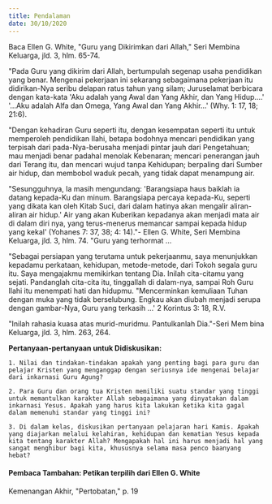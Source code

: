 ```yaml
---
title: Pendalaman
date: 30/10/2020
---
```


Baca Ellen G. White, "Guru yang Dikirimkan dari Allah," Seri Membina Keluarga, jld. 3, hlm. 65-74.

"Pada Guru yang dikirim dari Allah, bertumpulah segenap usaha pendidikan yang benar. Mengenai pekerjaan ini sekarang sebagaimana pekerjaan itu didirikan-Nya seribu delapan ratus tahun yang silam; Juruselamat berbicara dengan kata-kata 'Aku adalah yang Awal dan Yang Akhir, dan Yang Hidup....' '...Aku adalah Alfa dan Omega, Yang Awal dan Yang Akhir...' (Why. 1: 17, 18; 21:6). 

"Dengan kehadiran Guru seperti itu, dengan kesempatan seperti itu untuk memperoleh pendidikan Ilahi, betapa bodohnya mencari pendidikan yang terpisah dari pada-Nya-berusaha menjadi pintar jauh dari Pengetahuan; mau menjadi benar padahal menolak Kebenaran; mencari penerangan jauh dari Terang itu, dan mencari wujud tanpa Kehidupan; berpaling dari Sumber air hidup, dan membobol waduk pecah, yang tidak dapat menampung air. 

"Sesungguhnya, Ia masih mengundang: 'Barangsiapa haus baiklah ia datang kepada-Ku dan minum. Barangsiapa percaya kepada-Ku, seperti yang dikata kan oleh Kitab Suci, dari dalam hatinya akan mengalir aliran-aliran air hidup.' Air yang akan Kuberikan kepadanya akan menjadi mata air di dalam diri nya, yang terus-menerus memancar sampai kepada hidup yang kekal' (Yohanes 7: 37, 38; 4: 14)."- Ellen G. White, Seri Membina Keluarga, jld. 3, hlm. 74. "Guru yang terhormat ...

"Sebagai persiapan yang terutama untuk pekerjaanmu, saya menunjukkan kepadamu perkataan, kehidupan, metode-metode, dari Tokoh segala guru itu. Saya mengajakmu memikirkan tentang Dia. Inilah cita-citamu yang sejati. Pandanglah cita-cita itu, tinggallah di dalam-nya, sampai Roh Guru Ilahi itu menempati hati dan hidupmu. "Mencerminkan kemuliaan Tuhan dengan muka yang tidak berselubung. Engkau akan diubah menjadi serupa dengan gambar-Nya, Guru yang terkasih ...' 2 Korintus 3: 18, R.V. 

"Inilah rahasia kuasa atas murid-muridmu. Pantulkanlah Dia."-Seri Mem bina Keluarga, jld. 3, hlm. 263, 264.

**Pertanyaan-pertanyaan untuk Didiskusikan:**

`1. Nilai dan tindakan-tindakan apakah yang penting bagi para guru dan pelajar Kristen yang menganggap dengan seriusnya ide mengenai belajar dari inkarnasi Guru Agung?`

`2. Para Guru dan orang tua Kristen memiliki suatu standar yang tinggi untuk memantulkan karakter Allah sebagaimana yang dinyatakan dalam inkarnasi Yesus. Apakah yang harus kita lakukan ketika kita gagal dalam memenuhi standar yang tinggi ini?`

`3. Di dalam kelas, diskusikan pertanyaan pelajaran hari Kamis. Apakah yang diajarkan melalui kelahiran, kehidupan dan kematian Yesus kepada kita tentang karakter Allah? Mengapakah hal ini harus menjadi hal yang sangat menghibur bagi kita, khususnya selama masa penco baanyang hebat?`

#### Pembaca Tambahan: Petikan terpilih dari Ellen G. White

Kemenangan Akhir, "Pertobatan," p. 19